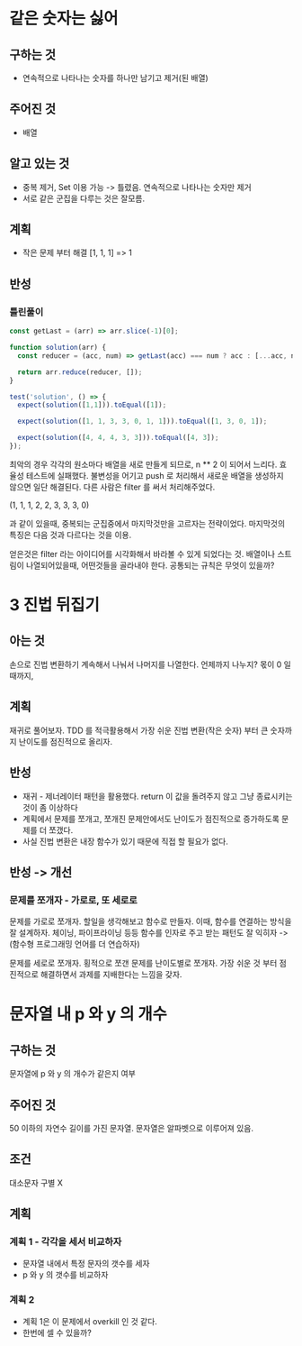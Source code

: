 # 같은 숫자는 싫어

## 구하는 것
- 연속적으로 나타나는 숫자를 하나만 남기고 제거(된 배열)

## 주어진 것
- 배열

## 알고 있는 것
- 중복 제거, Set 이용 가능
-> 틀렸음. 연속적으로 나타나는 숫자만 제거
- 서로 같은 군집을 다루는 것은 잘모름.

## 계획
- 작은 문제 부터 해결 [1, 1, 1] => 1

## 반성
### 틀린풀이
```javascript
const getLast = (arr) => arr.slice(-1)[0];

function solution(arr) {
  const reducer = (acc, num) => getLast(acc) === num ? acc : [...acc, num]; // n ** 2

  return arr.reduce(reducer, []);
}

test('solution', () => {
  expect(solution([1,1])).toEqual([1]);

  expect(solution([1, 1, 3, 3, 0, 1, 1])).toEqual([1, 3, 0, 1]);

  expect(solution([4, 4, 4, 3, 3])).toEqual([4, 3]);
});
```
최악의 경우 각각의 원소마다 배열을 새로 만들게 되므로, n ** 2 이 되어서 느리다.
효율성 테스트에 실패했다.
불변성을 어기고 push 로 처리해서 새로운 배열을 생성하지 않으면 일단 해결된다. 
다른 사람은 filter 를 써서 처리해주었다.

(1, 1, 1, 2, 2, 3, 3, 3, 0)

과 같이 있을때, 중복되는 군집중에서 마지막것만을 고르자는 전략이었다.
마지막것의 특징은 다음 것과 다르다는 것을 이용.

얻은것은 filter 라는 아이디어를 시각화해서 바라볼 수 있게 되었다는 것.
배열이나 스트림이 나열되어있을때, 어떤것들을 골라내야 한다. 
공통되는 규칙은 무엇이 있을까? 

# 3 진법 뒤집기
## 아는 것
손으로 진법 변환하기
계속해서 나눠서 나머지를 나열한다. 
언제까지 나누지? 몫이 0 일때까지,
## 계획
재귀로 풀어보자.
TDD 를 적극활용해서 가장 쉬운 진법 변환(작은 숫자) 부터 큰 숫자까지 난이도를 
점진적으로 올리자. 
## 반성
- 재귀 - 제너레이터 패턴을 활용했다. return 이 값을 돌려주지 않고 그냥 종료시키는것이 좀 이상하다
- 계획에서 문제를 쪼개고, 쪼개진 문제안에서도 난이도가 점진적으로 증가하도록 문제를 더 쪼갰다.
- 사실 진법 변환은 내장 함수가 있기 때문에 직접 할 필요가 없다.

## 반성 -> 개선
### 문제를 쪼개자 - 가로로, 또 세로로
문제를 가로로 쪼개자. 할일을 생각해보고 함수로 만들자.
이때, 함수를 연결하는 방식을 잘 설계하자. 체이닝, 파이프라이닝 등등
함수를 인자로 주고 받는 패턴도 잘 익히자 -> (함수형 프로그래밍 언어를 더 연습하자)

문제를 세로로 쪼개자. 횡적으로 쪼갠 문제를 난이도별로 쪼개자.
가장 쉬운 것 부터 점진적으로 해결하면서 과제를 지배한다는 느낌을 갖자. 

# 문자열 내 p 와 y 의 개수
## 구하는 것
문자열에 p 와 y 의 개수가 같은지 여부
## 주어진 것
50 이하의 자연수 길이를 가진 문자열.
문자열은 알파벳으로 이루어져 있음.
## 조건
대소문자 구별 X

## 계획
### 계획 1 - 각각을 세서 비교하자
- 문자열 내에서 특정 문자의 갯수를 세자
- p 와 y 의 갯수를 비교하자
### 계획 2
- 계획 1은 이 문제에서 overkill 인 것 같다.
- 한번에 셀 수 있을까?